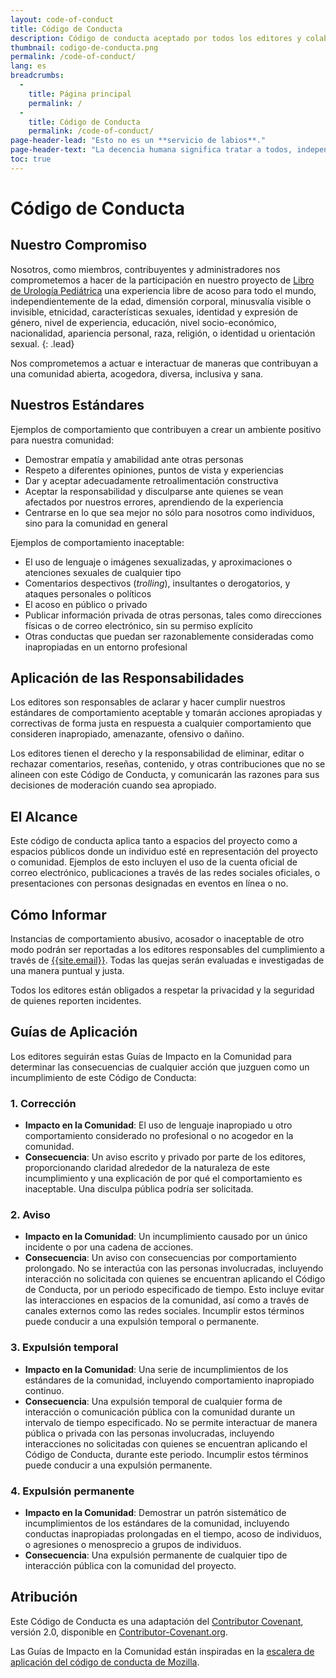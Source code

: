 ```yaml
---
layout: code-of-conduct
title: Código de Conducta
description: Código de conducta aceptado por todos los editores y colaboradores.
thumbnail: codigo-de-conducta.png
permalink: /code-of-conduct/
lang: es
breadcrumbs:
  - 
    title: Página principal
    permalink: /
  - 
    title: Código de Conducta
    permalink: /code-of-conduct/
page-header-lead: "Esto no es un **servicio de labios**."
page-header-text: "La decencia humana significa tratar a todos, independientemente de sus antecedentes, con respeto. Los tiempos actuales exigen que no solo hablemos sobre cuestiones de igualdad, sino que garanticemos que nuestras acciones coincidan con esas palabras. Hemos codificado nuestros valores a continuación."
toc: true
---
```


# Código de Conducta

## Nuestro **Compromiso**
Nosotros, como miembros, contribuyentes y administradores nos comprometemos a hacer de la participación en nuestro proyecto de [Libro de Urología Pediátrica](/) una experiencia libre de acoso para todo el mundo, independientemente de la edad, dimensión corporal, minusvalía visible o invisible, etnicidad, características sexuales, identidad y expresión de género, nivel de experiencia, educación, nivel socio-económico, nacionalidad, apariencia personal, raza, religión, o identidad u orientación sexual.
{: .lead}

Nos comprometemos a actuar e interactuar de maneras que contribuyan a una comunidad abierta, acogedora, diversa, inclusiva y sana.

## Nuestros **Estándares**
Ejemplos de comportamiento que contribuyen a crear un ambiente positivo para nuestra comunidad:

* Demostrar empatía y amabilidad ante otras personas
* Respeto a diferentes opiniones, puntos de vista y experiencias
* Dar y aceptar adecuadamente retroalimentación constructiva
* Aceptar la responsabilidad y disculparse ante quienes se vean afectados por nuestros errores, aprendiendo de la experiencia
* Centrarse en lo que sea mejor no sólo para nosotros como individuos, sino para la comunidad en general

Ejemplos de comportamiento inaceptable:

* El uso de lenguaje o imágenes sexualizadas, y aproximaciones o atenciones sexuales de cualquier tipo
* Comentarios despectivos (_trolling_), insultantes o derogatorios, y ataques personales o políticos
* El acoso en público o privado
* Publicar información privada de otras personas, tales como direcciones físicas o de correo electrónico, sin su permiso explícito
* Otras conductas que puedan ser razonablemente consideradas como inapropiadas en un entorno profesional

## Aplicación de las **Responsabilidades**
Los editores son responsables de aclarar y hacer cumplir nuestros estándares de comportamiento aceptable y tomarán acciones apropiadas y correctivas de forma justa en respuesta a cualquier comportamiento que consideren inapropiado, amenazante, ofensivo o dañino.

Los editores tienen el derecho y la responsabilidad de eliminar, editar o rechazar comentarios, reseñas, contenido, y otras contribuciones que no se alineen con este Código de Conducta, y comunicarán las razones para sus decisiones de moderación cuando sea apropiado.

## El **Alcance**
Este código de conducta aplica tanto a espacios del proyecto como a espacios públicos donde un individuo esté en representación del proyecto o comunidad. Ejemplos de esto incluyen el uso de la cuenta oficial de correo electrónico, publicaciones a través de las redes sociales oficiales, o presentaciones con personas designadas en eventos en línea o no.

## Cómo **Informar**
Instancias de comportamiento abusivo, acosador o inaceptable de otro modo podrán ser reportadas a los editores responsables del cumplimiento a través de [{{site.email}}](mailto:{{site.email}}). Todas las quejas serán evaluadas e investigadas de una manera puntual y justa.

Todos los editores están obligados a respetar la privacidad y la seguridad de quienes reporten incidentes.

## **Guías** de Aplicación
Los editores seguirán estas Guías de Impacto en la Comunidad para determinar las consecuencias de cualquier acción que juzguen como un incumplimiento de este Código de Conducta:

### 1. Corrección
* **Impacto en la Comunidad**: El uso de lenguaje inapropiado u otro comportamiento considerado no profesional o no acogedor en la comunidad.
* **Consecuencia**: Un aviso escrito y privado por parte de los editores, proporcionando claridad alrededor de la naturaleza de este incumplimiento y una explicación de por qué el comportamiento es inaceptable. Una disculpa pública podría ser solicitada.

### 2. Aviso
* **Impacto en la Comunidad**: Un incumplimiento causado por un único incidente o por una cadena de acciones.
* **Consecuencia**: Un aviso con consecuencias por comportamiento prolongado. No se interactúa con las personas involucradas, incluyendo interacción no solicitada con quienes se encuentran aplicando el Código de Conducta, por un periodo especificado de tiempo. Esto incluye evitar las interacciones en espacios de la comunidad, así como a través de canales externos como las redes sociales. Incumplir estos términos puede conducir a una expulsión temporal o permanente.

### 3. Expulsión temporal
* **Impacto en la Comunidad**: Una serie de incumplimientos de los estándares de la comunidad, incluyendo comportamiento inapropiado continuo.
* **Consecuencia**: Una expulsión temporal de cualquier forma de interacción o comunicación pública con la comunidad durante un intervalo de tiempo especificado. No se permite interactuar de manera pública o privada con las personas involucradas, incluyendo interacciones no solicitadas con quienes se encuentran aplicando el Código de Conducta, durante este periodo. Incumplir estos términos puede conducir a una expulsión permanente.

### 4. Expulsión permanente
* **Impacto en la Comunidad**: Demostrar un patrón sistemático de incumplimientos de los estándares de la comunidad, incluyendo conductas inapropiadas prolongadas en el tiempo, acoso de individuos, o agresiones o menosprecio a grupos de individuos.
* **Consecuencia**: Una expulsión permanente de cualquier tipo de interacción pública con la comunidad del proyecto.

## Atribución
Este Código de Conducta es una adaptación del [Contributor Covenant][homepage], versión 2.0, disponible en [Contributor-Covenant.org](https://www.contributor-covenant.org/version/2/0/code_of_conduct.html).

Las Guías de Impacto en la Comunidad están inspiradas en la [escalera de aplicación del código de conducta de Mozilla](https://github.com/mozilla/diversity).

[homepage]: https://www.contributor-covenant.org
